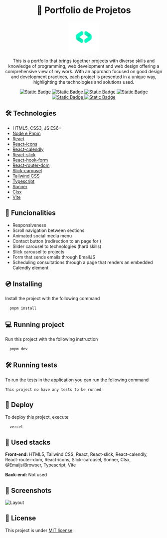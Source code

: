 <div align="center">
  <h1>🔴 Portfolio de Projetos</h1>
</div>

<div align="center">
  <img width="100" title="portfolio logo" src=".github/logo.png"/>
</div>

<div align="center">
  <p>
    This is a portfolio that brings together projects with diverse skills and knowledge of programming, web development and web design offering a comprehensive view of my work. With an approach focused on good design and development practices, each project is presented in a unique way, highlighting the technologies and solutions used.
  </p>
</div>

<div align="center">
  <a href="https://classic.yarnpkg.com/lang/en/docs/" target="_blank">
    <img alt="Static Badge" src="https://img.shields.io/badge/pnpm-v9.6.0-green">
  </a>
  <a href="https://sass-lang.com/documentation/" target="_blank">
    <img alt="Static Badge" src="https://img.shields.io/badge/React-18.3.1-blue">
  </a>
  <a href="https://michalsnik.github.io/aos/" target="_blank">
    <img alt="Static Badge" src="https://img.shields.io/badge/React_Router_Dom-6.25.1-e82910">
  </a>
  <a href="https://fontawesome.com/" target="_blank">
    <img alt="Static Badge" src="https://img.shields.io/badge/Tailwind_CSS-3.4.6-yellow.svg">
  </a>
  <a href="https://choosealicense.com/" target="_blank">
    <img alt="Static Badge" src="https://img.shields.io/badge/License-MIT-green.svg">
  </a>
  <a href="https://vercel.com/" target="_blank">
    <img alt="Static Badge" src="https://img.shields.io/badge/Vercel-black?style=flat&logo=Vercel&logoColor=white">
  </a>
</div>

## 🛠️ Technologies

- HTML5, CSS3, JS ES6+
- [Node e Pnpm](https://nodejs.org/)
- [React](https://reactjs.org/)
- [React-icons](https://react-icons.github.io/react-icons/)
- [React-calendly](https://www.npmjs.com/package/react-calendly#basic-usage)
- [React-slick](https://react-slick.neostack.com/)
- [React-hook-form](https://react-hook-form.com/)
- [React-router-dom](https://reactrouter.com/en/main)
- [Slick-carousel](https://www.npmjs.com/package/slick-carousel)
- [Tailwind CSS](https://tailwindcss.com)
- [Typescript](https://www.typescriptlang.org/docs)
- [Sonner](https://sonner.emilkowal.ski/)
- [Clsx](https://www.npmjs.com/package/clsx)
- [Vite](https://vitejs.dev/)

## 📣 Funcionalities

- Responsiveness
- Scroll navigation between sections
- Animated social media menu
- Contact button (redirection to an page for )
- Slider carousel to technologies (hard skills)
- Slick carousel to projects
- Form that sends emails through EmailJS
- Scheduling consultations through a page that renders an embedded Calendly element

## 💿 Installing

Install the project with the following command

```bash
  pnpm install
```

## 💻 Running project

Run this project with the following instruction

```bash
  pnpm dev
```

## 🛠️ Running tests

To run the tests in the application you can run the following command

```
This project no have any tests to be runned
```

## 🚀 Deploy

To deploy this project, execute

```bash
  vercel
```

## 🧰 Used stacks

**Front-end:** HTML5, Tailwind CSS, React, React-slick, React-calendly, React-router-dom, React-icons, Slick-carousel, Sonner, Clsx, @Emaijs/Browser, Typescript, Vite

**Back-end:** Not used

## 📸 Screenshots

![Layout](.github/layout.png)

## 📝 License

This project is under [MIT license](LICENSE).
